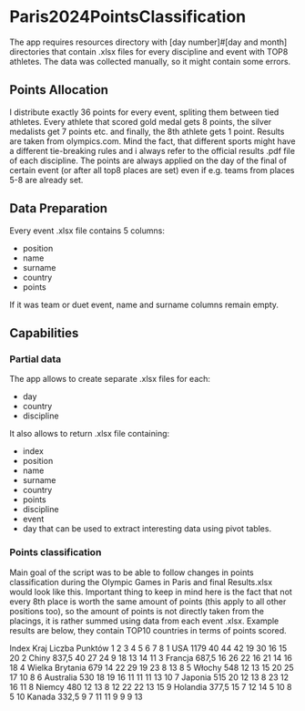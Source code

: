 # Paris2024PointsClassification

The app requires resources directory with [day number]#[day and month] directories that contain .xlsx files for every discipline and event with TOP8 athletes. The data was collected manually, so it might contain some errors.

## Points Allocation
I distribute exactly 36 points for every event, spliting them between tied athletes. Every athlete that scored gold medal gets 8 points, the silver medalists get 7 points etc. and finally, the 8th athlete gets 1 point. Results are taken from olympics.com. Mind the fact, that different sports might have a different tie-breaking rules and i always refer to the official results .pdf file of each discipline. The points are always applied on the day of the final of certain event (or after all top8 places are set) even if e.g. teams from places 5-8 are already set.

## Data Preparation
Every event .xlsx file contains 5 columns:
- position
- name
- surname
- country
- points

If it was team or duet event, name and surname columns remain empty.

## Capabilities

### Partial data
The app allows to create separate .xlsx files for each:
- day
- country
- discipline

It also allows to return .xlsx file containing:
- index
- position
- name
- surname
- country
- points
- discipline
- event
- day
that can be used to extract interesting data using pivot tables.

### Points classification

Main goal of the script was to be able to follow changes in points classification during the Olympic Games in Paris and final Results.xlsx would look like this. Important thing to keep in mind here is the fact that not every 8th place is worth the same amount of points (this apply to all other positions too), so the amount of points is not directly taken from the placings, it is rather summed using data from each event .xlsx. Example results are below, they contain TOP10 countries in terms of points scored.

Index	Kraj	Liczba Punktów	1	2	3	4	5	6	7	8
1	USA	1179	40	44	42	19	30	16	15	20
2	Chiny	837,5	40	27	24	9	18	13	14	11
3	Francja	687,5	16	26	22	16	21	14	16	18
4	Wielka Brytania	679	14	22	29	19	23	8	13	8
5	Włochy	548	12	13	15	20	25	17	10	8
6	Australia	530	18	19	16	11	11	11	13	10
7	Japonia	515	20	12	13	8	23	12	16	11
8	Niemcy	480	12	13	8	12	22	22	13	15
9	Holandia	377,5	15	7	12	14	5	10	8	5
10	Kanada	332,5	9	7	11	11	9	9	9	13






